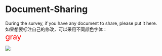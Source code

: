 # Document-Sharing
During the survey, if you have any document to share, please put it here.<br /> 
如果想要标注自己的修改，可以采用不同颜色字体：<br /> 
<font color='red' size=5>gray</font>

![](https://ss0.baidu.com/6ONWsjip0QIZ8tyhnq/it/u=1087220583,3581664311&fm=170&s=78358E548593C2670AA2EA51030040FB&w=640&h=372&img.JPEG)


